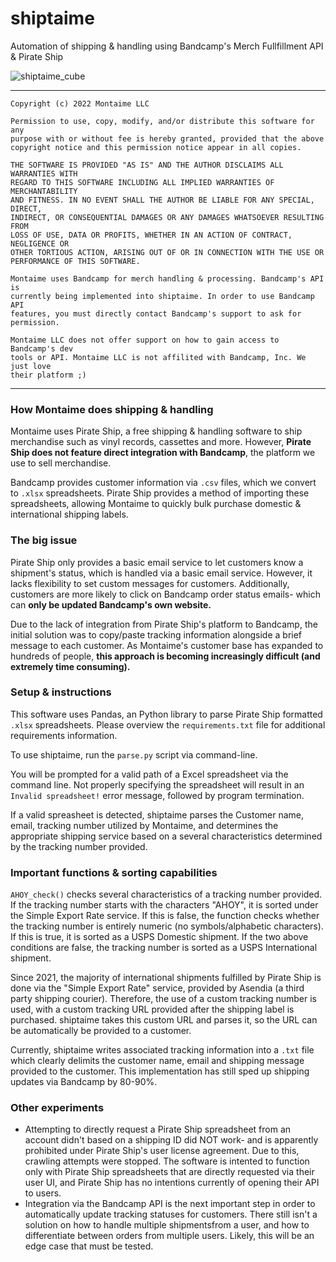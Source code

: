 # shiptaime
Automation of shipping &amp; handling using Bandcamp's Merch Fullfillment API &amp; Pirate Ship

![shiptaime_cube](https://user-images.githubusercontent.com/71521969/149567441-4a925ddd-ffea-452a-bfab-459847bab063.png)

***
```
Copyright (c) 2022 Montaime LLC

Permission to use, copy, modify, and/or distribute this software for any
purpose with or without fee is hereby granted, provided that the above
copyright notice and this permission notice appear in all copies.

THE SOFTWARE IS PROVIDED "AS IS" AND THE AUTHOR DISCLAIMS ALL WARRANTIES WITH
REGARD TO THIS SOFTWARE INCLUDING ALL IMPLIED WARRANTIES OF MERCHANTABILITY
AND FITNESS. IN NO EVENT SHALL THE AUTHOR BE LIABLE FOR ANY SPECIAL, DIRECT,
INDIRECT, OR CONSEQUENTIAL DAMAGES OR ANY DAMAGES WHATSOEVER RESULTING FROM
LOSS OF USE, DATA OR PROFITS, WHETHER IN AN ACTION OF CONTRACT, NEGLIGENCE OR
OTHER TORTIOUS ACTION, ARISING OUT OF OR IN CONNECTION WITH THE USE OR
PERFORMANCE OF THIS SOFTWARE.

Montaime uses Bandcamp for merch handling & processing. Bandcamp's API is 
currently being implemented into shiptaime. In order to use Bandcamp API
features, you must directly contact Bandcamp's support to ask for permission.

Montaime LLC does not offer support on how to gain access to Bandcamp's dev
tools or API. Montaime LLC is not affilited with Bandcamp, Inc. We just love
their platform ;)
```
***

### How Montaime does shipping & handling
Montaime uses Pirate Ship, a free shipping & handling software to ship merchandise such as vinyl records, cassettes
and more. However, **Pirate Ship does not feature direct integration with Bandcamp**, the platform we use to sell 
merchandise.

Bandcamp provides customer information via `.csv` files, which we convert to `.xlsx` spreadsheets. Pirate Ship provides
a method of importing these spreadsheets, allowing Montaime to quickly bulk purchase domestic & international shipping labels.

### The big issue
Pirate Ship only provides a basic email service to let customers know a shipment's status, which is handled via a basic
email service. However, it lacks flexibility to set custom messages for customers. Additionally, customers are more likely to click on
Bandcamp order status emails- which can **only be updated Bandcamp's own website.**

Due to the lack of integration from Pirate Ship's platform to Bandcamp, the initial solution was to copy/paste tracking 
information alongside a brief message to each customer. As Montaime's customer base has expanded to hundreds of people, 
**this approach is becoming increasingly difficult (and extremely time consuming).**

### Setup & instructions 
This software uses Pandas, an Python library to parse Pirate Ship formatted `.xlsx` spreadsheets. Please
overview the `requirements.txt` file for additional requirements information.

To use shiptaime, run the `parse.py` script via command-line.

You will be prompted for a valid path of a Excel spreadsheet via the command line. Not properly specifying the spreadsheet
will result in an `Invalid spreadsheet!` error message, followed by program termination.

If a valid spreasheet is detected, shiptaime parses the Customer name, email, tracking number utilized by Montaime, and determines the appropriate shipping service
based on a several characteristics determined by the tracking number provided.

### Important functions & sorting capabilities
`AHOY_check()` checks several characteristics of a tracking number provided.
If the tracking number starts with the characters "AHOY", it is sorted under the Simple Export Rate service. If this is false, the function checks whether the tracking number is entirely numeric (no symbols/alphabetic characters). If this is true, it is sorted as a USPS Domestic shipment. If the two above conditions are false, the tracking number is sorted as a USPS International shipment.

Since 2021, the majority of international shipments fulfilled by Pirate Ship is done via the "Simple Export Rate" service, provided by Asendia (a third party shipping courier). Therefore, the use of a custom tracking number is used, with a custom tracking URL provided after the shipping label is purchased. shiptaime takes this custom URL and parses it, so the URL can be automatically be provided to a customer.

Currently, shiptaime writes associated tracking information into a `.txt` file which clearly delimits the customer name,
email and shipping message provided to the customer. This implementation has still sped up shipping updates via Bandcamp by 80-90%. 

### Other experiments 
- Attempting to directly request a Pirate Ship spreadsheet from an account didn't based on a shipping ID did NOT work- 
and is apparently prohibited under Pirate Ship's user license agreement. Due to this, crawling attempts were stopped. 
The software is intented to function only with Pirate Ship spreadsheets that are directly requested via their user UI, and Pirate Ship has no intentions
currently of opening their API to users.
- Integration via the Bandcamp API is the next important step in order to automatically update tracking statuses for customers. There still isn't a solution on how to handle multiple shipmentsfrom a user, and how to differentiate between orders from multiple users. Likely, this will be an edge case that must be tested.
